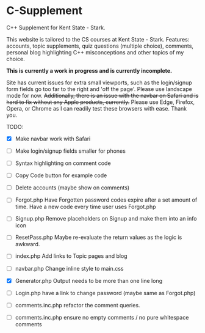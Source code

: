 # C-Supplement

C++ Supplement for Kent State - Stark.

This website is tailored to the CS courses at Kent State - Stark.
Features: accounts, topic supplements, quiz questions (multiple choice), comments, personal blog highlighting C++ misconceptions and other topics of my choice.

**This is currently a work in progress and is currently incomplete.**

Site has current issues for extra small viewports, such as the login/signup form fields go too far to the right and 'off the page'. Please use landscape mode for now. ~~Additionally, there is an issue with the navbar on Safari and is hard to fix without any Apple products, currently.~~ Please use Edge, Firefox, Opera, or Chrome as I can readily test these browsers with ease. Thank you.

TODO:

- [x] Make navbar work with Safari

- [ ] Make login/signup fields smaller for phones

- [ ] Syntax highlighting on comment code

- [ ] Copy Code button for example code

- [ ] Delete accounts (maybe show on comments)

- [ ] Forgot.php Have Forgotten password codes expire after a set amount of time. Have a new code every time user uses Forgot.php

- [ ] Signup.php Remove placeholders on Signup and make them into an info icon

- [ ] ResetPass.php Maybe re-evaluate the return values as the logic is awkward.

- [ ] index.php Add links to Topic pages and blog

- [ ] navbar.php Change inline style to main.css

- [x] Generator.php Output needs to be more than one line long

- [ ] Login.php have a link to change password (maybe same as Forgot.php)

- [ ] comments.inc.php refactor the comment queries.

- [ ] comments.inc.php ensure no empty comments / no pure whitespace comments
